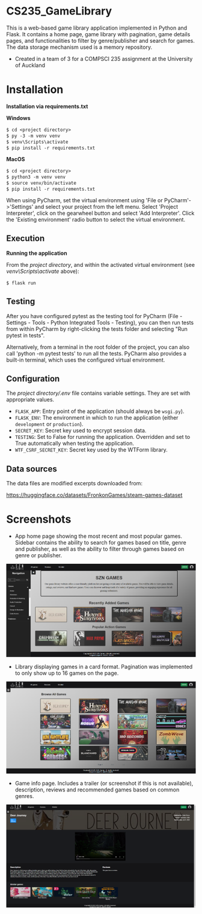 # CS235_GameLibrary

This is a web-based game library application implemented in Python and Flask. It contains a home page, game library with pagination, game details pages, and functionalities to filter by genre/publisher and search for games. The data storage mechanism used is a memory repository.
- Created in a team of 3 for a COMPSCI 235 assignment at the University of Auckland

# Installation

**Installation via requirements.txt**

**Windows**
```shell
$ cd <project directory>
$ py -3 -m venv venv
$ venv\Scripts\activate
$ pip install -r requirements.txt
```

**MacOS**
```shell
$ cd <project directory>
$ python3 -m venv venv
$ source venv/bin/activate
$ pip install -r requirements.txt
```

When using PyCharm, set the virtual environment using 'File or PyCharm'->'Settings' and select your project from the left menu. Select 'Project Interpreter', click on the gearwheel button and select 'Add Interpreter'. Click the 'Existing environment' radio button to select the virtual environment. 

## Execution

**Running the application**

From the *project directory*, and within the activated virtual environment (see *venv\Scripts\activate* above):

````shell
$ flask run
```` 

## Testing

After you have configured pytest as the testing tool for PyCharm (File - Settings - Tools - Python Integrated Tools - Testing), you can then run tests from within PyCharm by right-clicking the tests folder and selecting "Run pytest in tests".

Alternatively, from a terminal in the root folder of the project, you can also call 'python -m pytest tests' to run all the tests. PyCharm also provides a built-in terminal, which uses the configured virtual environment. 

## Configuration

The *project directory/.env* file contains variable settings. They are set with appropriate values.

* `FLASK_APP`: Entry point of the application (should always be `wsgi.py`).
* `FLASK_ENV`: The environment in which to run the application (either `development` or `production`).
* `SECRET_KEY`: Secret key used to encrypt session data.
* `TESTING`: Set to False for running the application. Overridden and set to True automatically when testing the application.
* `WTF_CSRF_SECRET_KEY`: Secret key used by the WTForm library.

## Data sources

The data files are modified excerpts downloaded from:

https://huggingface.co/datasets/FronkonGames/steam-games-dataset

# Screenshots

- App home page showing the most recent and most popular games. Sidebar contains the ability to search for games based on title, genre and publisher, as well as the ability to filter through games based on genre or publisher.
<img src="/screenshots/homepage.png" alt= “homepage” width="700">
<br>

- Library displaying games in a card format. Pagination was implemented to only show up to 16 games on the page.
<img src="/screenshots/library.png" alt= “library” width="700">
<br>

- Game info page. Includes a trailer (or screenshot if this is not available), description, reviews and recommended games based on common genres.
<img src="/screenshots/gameinfo.png" alt= “gameinfo” width="700">
<br>

